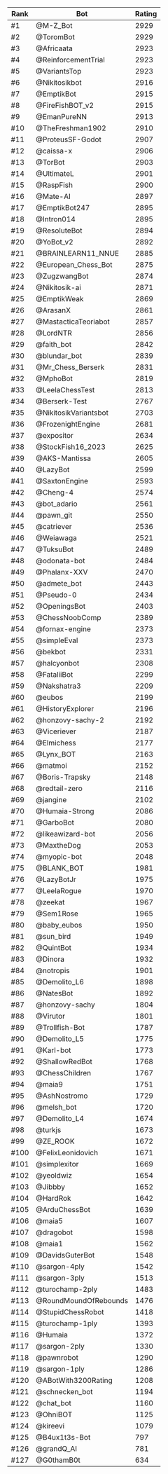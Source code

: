 Rank|Bot|Rating
---|---|---
#1|@M-Z_Bot|2929
#2|@ToromBot|2929
#3|@Africaata|2923
#4|@ReinforcementTrial|2923
#5|@VariantsTop|2923
#6|@Nikitosikbot|2916
#7|@EmptikBot|2915
#8|@FireFishBOT_v2|2915
#9|@EmanPureNN|2913
#10|@TheFreshman1902|2910
#11|@ProteusSF-Godot|2907
#12|@caissa-x|2906
#13|@TorBot|2903
#14|@UltimateL|2901
#15|@RaspFish|2900
#16|@Mate-AI|2897
#17|@EmptikBot247|2895
#18|@Intron014|2895
#19|@ResoluteBot|2894
#20|@YoBot_v2|2892
#21|@BRAINLEARN11_NNUE|2885
#22|@European_Chess_Bot|2875
#23|@ZugzwangBot|2874
#24|@Nikitosik-ai|2871
#25|@EmptikWeak|2869
#26|@ArasanX|2861
#27|@MastacticaTeoriabot|2857
#28|@LordNTR|2856
#29|@faith_bot|2842
#30|@blundar_bot|2839
#31|@Mr_Chess_Berserk|2831
#32|@MphoBot|2819
#33|@LeelaChessTest|2813
#34|@Berserk-Test|2767
#35|@NikitosikVariantsbot|2703
#36|@FrozenightEngine|2681
#37|@expositor|2634
#38|@StockFish16_2023|2625
#39|@AKS-Mantissa|2605
#40|@LazyBot|2599
#41|@SaxtonEngine|2593
#42|@Cheng-4|2574
#43|@bot_adario|2561
#44|@pawn_git|2550
#45|@catriever|2536
#46|@Weiawaga|2521
#47|@TuksuBot|2489
#48|@odonata-bot|2484
#49|@Phalanx-XXV|2470
#50|@admete_bot|2443
#51|@Pseudo-0|2434
#52|@OpeningsBot|2403
#53|@ChessNoobComp|2389
#54|@fornax-engine|2373
#55|@simpleEval|2373
#56|@bekbot|2331
#57|@halcyonbot|2308
#58|@FataliiBot|2299
#59|@Nakshatra3|2209
#60|@eubos|2199
#61|@HistoryExplorer|2196
#62|@honzovy-sachy-2|2192
#63|@Viceriever|2187
#64|@Elmichess|2177
#65|@Lynx_BOT|2163
#66|@matmoi|2152
#67|@Boris-Trapsky|2148
#68|@redtail-zero|2116
#69|@jangine|2102
#70|@Humaia-Strong|2086
#71|@GarboBot|2080
#72|@likeawizard-bot|2056
#73|@MaxtheDog|2053
#74|@myopic-bot|2048
#75|@BLANK_BOT|1981
#76|@LazyBotJr|1975
#77|@LeelaRogue|1970
#78|@zeekat|1967
#79|@Sem1Rose|1965
#80|@baby_eubos|1950
#81|@sun_bird|1949
#82|@QuintBot|1934
#83|@Dinora|1932
#84|@notropis|1901
#85|@Demolito_L6|1898
#86|@NatesBot|1892
#87|@honzovy-sachy|1804
#88|@Virutor|1801
#89|@Trollfish-Bot|1787
#90|@Demolito_L5|1775
#91|@Karl-bot|1773
#92|@ShallowRedBot|1768
#93|@ChessChildren|1767
#94|@maia9|1751
#95|@AshNostromo|1729
#96|@melsh_bot|1720
#97|@Demolito_L4|1674
#98|@turkjs|1673
#99|@ZE_ROOK|1672
#100|@FelixLeonidovich|1671
#101|@simplexitor|1669
#102|@yeoldwiz|1654
#103|@Jibbby|1652
#104|@HardRok|1642
#105|@ArduChessBot|1639
#106|@maia5|1607
#107|@dragobot|1598
#108|@maia1|1562
#109|@DavidsGuterBot|1548
#110|@sargon-4ply|1542
#111|@sargon-3ply|1513
#112|@turochamp-2ply|1483
#113|@RoundMoundOfRebounds|1476
#114|@StupidChessRobot|1418
#115|@turochamp-1ply|1393
#116|@Humaia|1372
#117|@sargon-2ply|1330
#118|@pawnrobot|1290
#119|@sargon-1ply|1286
#120|@ABotWith3200Rating|1208
#121|@schnecken_bot|1194
#122|@chat_bot|1160
#123|@OhniBOT|1125
#124|@kireevi|1079
#125|@B4ux1t3s-Bot|797
#126|@grandQ_AI|781
#127|@G0thamB0t|634
